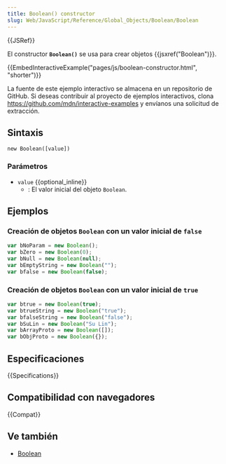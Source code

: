 ```yaml
---
title: Boolean() constructor
slug: Web/JavaScript/Reference/Global_Objects/Boolean/Boolean
---
```


{{JSRef}}

El constructor **`Boolean()`** se usa para crear objetos {{jsxref("Boolean")}}.

{{EmbedInteractiveExample("pages/js/boolean-constructor.html", "shorter")}}

La fuente de este ejemplo interactivo se almacena en un repositorio de GitHub. Si deseas contribuir al proyecto de ejemplos interactivos, clona <https://github.com/mdn/interactive-examples> y envíanos una solicitud de extracción.

## Sintaxis

```
new Boolean([value])
```

### Parámetros

- `value` {{optional_inline}}
  - : El valor inicial del objeto `Boolean`.

## Ejemplos

### Creación de objetos `Boolean` con un valor inicial de `false`

```js
var bNoParam = new Boolean();
var bZero = new Boolean(0);
var bNull = new Boolean(null);
var bEmptyString = new Boolean("");
var bfalse = new Boolean(false);
```

### Creación de objetos `Boolean` con un valor inicial de `true`

```js
var btrue = new Boolean(true);
var btrueString = new Boolean("true");
var bfalseString = new Boolean("false");
var bSuLin = new Boolean("Su Lin");
var bArrayProto = new Boolean([]);
var bObjProto = new Boolean({});
```

## Especificaciones

{{Specifications}}

## Compatibilidad con navegadores

{{Compat}}

## Ve también

- [Boolean](/es/docs/Glossary/Boolean)
